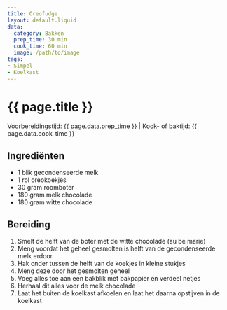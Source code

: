 ```yaml
---
title: Oreofudge
layout: default.liquid
data:
  category: Bakken
  prep_time: 30 min
  cook_time: 60 min
  image: /path/to/image
tags:
- Simpel
- Koelkast
---
```

# {{ page.title }}

Voorbereidingstijd: {{ page.data.prep_time }} | Kook- of baktijd: {{ page.data.cook_time }}

## Ingrediënten
- 1 blik gecondenseerde melk
- 1 rol oreokoekjes
- 30 gram roomboter
- 180 gram melk chocolade
- 180 gram witte chocolade

## Bereiding
1. Smelt de helft van de boter met de witte chocolade (au be marie)
2. Meng voordat het geheel gesmolten is helft van de gecondenseerde melk erdoor
3. Hak onder tussen de helft van de koekjes in kleine stukjes
4. Meng deze door het gesmolten geheel
5. Voeg alles toe aan een bakblik met bakpapier en verdeel netjes
6. Herhaal dit alles voor de melk chocolade
7. Laat het buiten de koelkast afkoelen en laat het daarna opstijven in de koelkast
